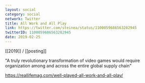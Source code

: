 ```yaml
---
layout: social
category: social
network: Twitter
title: All Work and All Play
link: https://twitter.com/steinea/status/1100059686563282945
twitterID: 1100059686563282945
date: 2019-02-25
---
```


[[2019]] / [[posting]]

"A truly revolutionary transformation of video games would require organization among and across the entire global supply chain"

<https://reallifemag.com/well-played-all-work-and-all-play/>
